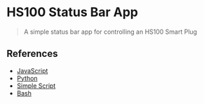 HS100 Status Bar App
===============================================================================
> A simple status bar app for controlling an HS100 Smart Plug

## References

* [JavaScript](https://github.com/plasticrake/hs100-api)
* [Python](https://github.com/j05h/hs100)
* [Simple Script](https://github.com/natefox/tplink-hs100)
* [Bash](https://github.com/ggeorgovassilis/linuxscripts/blob/master/tp-link-hs100-smartplug/hs100.sh)
